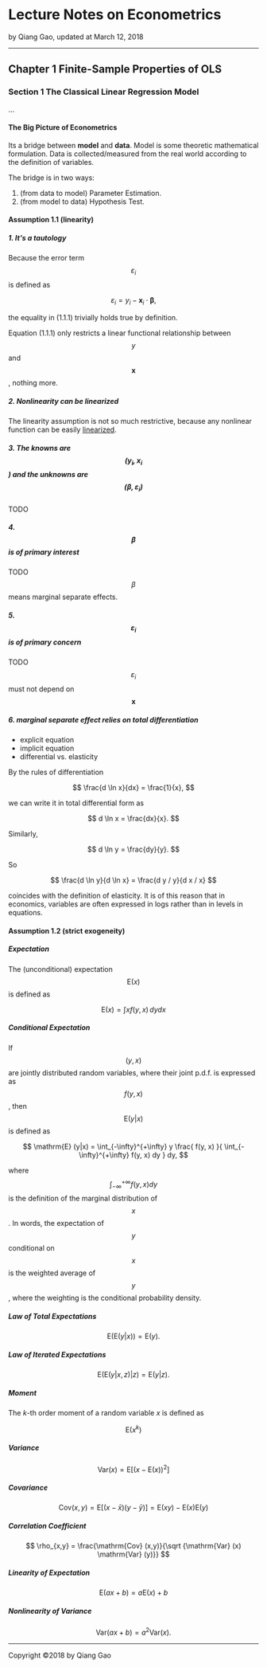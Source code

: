 # Lecture Notes on Econometrics

by Qiang Gao, updated at March 12, 2018

---

## Chapter 1 Finite-Sample Properties of OLS

### Section 1 The Classical Linear Regression Model

...

#### The Big Picture of Econometrics

Its a bridge between **model** and **data**. Model is some theoretic mathematical formulation. Data is collected/measured from the real world according to the definition of variables.

The bridge is in two ways:

1. (from data to model) Parameter Estimation.
2. (from model to data) Hypothesis Test.

#### Assumption 1.1 (linearity)

##### 1. It's a tautology

Because the error term $$ \varepsilon_i $$ is defined as

$$
\varepsilon_i = y_i - \mathbf{x}_i \cdot \boldsymbol\beta,
$$

the equality in (1.1.1) trivially holds true by definition.

Equation (1.1.1) only restricts a linear functional relationship between $$y$$ and $$ \mathbf{x} $$, nothing more.

##### 2. Nonlinearity can be linearized

The linearity assumption is not so much restrictive, because any nonlinear function can be easily [linearized](../supplements/taylor-linearization.md).

##### 3. The knowns are $$( y_i, \mathbf{x}_i $$) and the unknowns are $$( \boldsymbol\beta, \varepsilon_i )$$

TODO

##### 4. $$ \boldsymbol\beta $$ is of primary interest

TODO
$$ \beta $$ means marginal separate effects.

##### 5. $$ \varepsilon_i $$ is of primary concern

TODO
$$\varepsilon_i$$ must not depend on $$ \mathbf{x} $$

##### 6. marginal separate effect relies on total differentiation

- explicit equation
- implicit equation
- differential vs. elasticity

By the rules of differentiation

$$
\frac{d \ln x}{dx} = \frac{1}{x},
$$

we can write it in total differential form as

$$
d \ln x = \frac{dx}{x}.
$$

Similarly,

$$
d \ln y = \frac{dy}{y}.
$$

So

$$
\frac{d \ln y}{d \ln x} = \frac{d y / y}{d x / x}
$$

coincides with the definition of elasticity. It is of this reason that
in economics, variables are often expressed in logs rather than in
levels in equations.

#### Assumption 1.2 (strict exogeneity)

##### Expectation

The (unconditional) expectation $$\mathrm{E}(x)$$ is defined as

$$
\mathrm{E}(x) = \int x f(y, x) \, dy dx
$$

##### Conditional Expectation

If $$(y, x)$$ are jointly distributed random variables, where their joint p.d.f. is expressed as $$f(y, x)$$, then $$\mathrm{E} (y | x)$$ is defined
as

$$
\mathrm{E} (y|x) = \int_{-\infty}^{+\infty} y \frac{ f(y, x) }{ \int_{-\infty}^{+\infty} f(y, x) dy } dy,
$$

where $$\int_{-\infty}^{+\infty} f(y, x) dy$$ is the definition of the marginal distribution of $$x$$. In words, the expectation of $$y$$ conditional on $$x$$ is the weighted average of $$y$$, where the weighting is the conditional probability density.

##### Law of Total Expectations

$$
\mathrm{E} ( \mathrm{E} (y | x) ) = \mathrm{E} (y).
$$

##### Law of Iterated Expectations

$$
\mathrm{E} ( \mathrm{E} (y | x, z) | z ) = \mathrm{E} (y | z).
$$

##### Moment

The $k$-th order moment of a random variable $x$ is defined as

$$
\mathrm{E}(x^k)
$$

##### Variance

$$
\mathrm{Var}(x) = \mathrm{E} [ (x - \mathrm{E} (x))^2 ]
$$

##### Covariance

$$
\mathrm{Cov} (x, y) = \mathrm{E} [ (x - \bar x )( y - \bar y) ] =
\mathrm{E} (xy) - \mathrm{E}(x) \mathrm{E} (y)
$$

##### Correlation Coefficient

$$
\rho_{x,y} = \frac{\mathrm{Cov} (x,y)}{\sqrt {\mathrm{Var} (x) \mathrm{Var} (y)}}
$$

##### Linearity of Expectation

$$
\mathrm{E} (ax + b) = a \mathrm{E} (x) + b
$$

##### Nonlinearity of Variance

$$
\mathrm{Var} (ax + b) = a^2 \mathrm{Var} (x).
$$

---

Copyright ©2018 by Qiang Gao